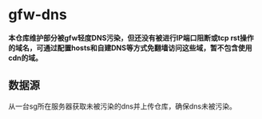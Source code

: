# gfw-dns
**本仓库维护部分被gfw轻度DNS污染，但还没有被进行IP端口阻断或tcp rst操作的域名，可通过配置hosts和自建DNS等方式免翻墙访问这些域，暂不包含使用cdn的域。**

## 数据源
从一台sg所在服务器获取未被污染的dns并上传仓库，确保dns未被污染。
